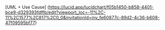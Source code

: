 [UML + Use Cause] (https://lucid.app/lucidchart/f05b1450-b858-4401-bce9-d329393fdffb/edit?viewport_loc=-11%2C-11%2C1577%2C817%2C0_0&invitationId=inv_fe60877c-89d2-4c36-b608-47f09595bf77)  

